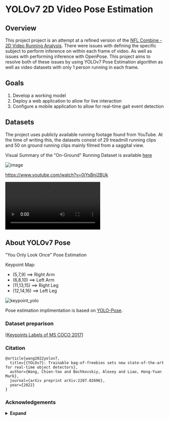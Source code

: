 # YOLOv7 2D Video Pose Estimation

## Overview

This project project is an attempt at a refined version of the [NFL Combine - 2D Video Running Analysis](https://github.com/JRKagumba/2D-video-based-running-analysis). There were issues with defining the specific subject to perform inference on within each frame of video. As well as issues with performing inference with OpenPose. This project aims to resolve both of these issues by using YOLOv7 Pose Estimation algorithm as well as video datasets with only 1 person running in each frame. 

## Goals

1. Develop a working model
2. Deploy a web application to allow for live interaction
3. Configure a mobile application to allow for real-time gait event detection

## Datasets

The project uses publicly available running footage found from YouTube. At the time of writing this, the datasets consist of 29 treadmill running clips and 50 on ground running clips mainly filmed from a saggital view.  

Visual Summary of the "On-Ground" Running Dataset is available [here](https://github.com/JRKagumba/2D-video-pose-estimation-yolov7/blob/main/data/Dataset_Metrics.ipynb)

![image](https://user-images.githubusercontent.com/63820705/194171924-2bcee893-4e12-4421-9d1b-1e9fc2fa35f7.png)

https://www.youtube.com/watch?v=0iYsBnj2BUk

<video src="https://user-images.githubusercontent.com/63820705/194171626-78015220-798f-4c49-a854-ab64dd61cfd2.mp4" ></video>


## About YOLOv7 Pose

"You Only Look Once" Pose Estimation

Keypoint Map: 
- (5,7,9) ==> Right Arm 
- (6,8,10) ==> Left Arm
- (11,13,15) ==> Right Leg
- (12,14,16) ==> Left Leg

![keypoint_yolo](https://user-images.githubusercontent.com/63820705/192370409-6604d59a-646b-493a-ba43-e6525633c249.jpg)


Pose estimation implimentation is based on [YOLO-Pose](https://arxiv.org/abs/2204.06806). 

### Dataset preparison

[[Keypoints Labels of MS COCO 2017]](https://github.com/WongKinYiu/yolov7/releases/download/v0.1/coco2017labels-keypoints.zip)


### Citation

```
@article{wang2022yolov7,
  title={{YOLOv7}: Trainable bag-of-freebies sets new state-of-the-art for real-time object detectors},
  author={Wang, Chien-Yao and Bochkovskiy, Alexey and Liao, Hong-Yuan Mark},
  journal={arXiv preprint arXiv:2207.02696},
  year={2022}
}
```

### Acknowledgements

<details><summary> <b>Expand</b> </summary>

* [https://github.com/AlexeyAB/darknet](https://github.com/AlexeyAB/darknet)
* [https://github.com/WongKinYiu/yolor](https://github.com/WongKinYiu/yolor)
* [https://github.com/WongKinYiu/PyTorch_YOLOv4](https://github.com/WongKinYiu/PyTorch_YOLOv4)
* [https://github.com/WongKinYiu/ScaledYOLOv4](https://github.com/WongKinYiu/ScaledYOLOv4)
* [https://github.com/Megvii-BaseDetection/YOLOX](https://github.com/Megvii-BaseDetection/YOLOX)
* [https://github.com/ultralytics/yolov3](https://github.com/ultralytics/yolov3)
* [https://github.com/ultralytics/yolov5](https://github.com/ultralytics/yolov5)
* [https://github.com/DingXiaoH/RepVGG](https://github.com/DingXiaoH/RepVGG)
* [https://github.com/JUGGHM/OREPA_CVPR2022](https://github.com/JUGGHM/OREPA_CVPR2022)
* [https://github.com/TexasInstruments/edgeai-yolov5/tree/yolo-pose](https://github.com/TexasInstruments/edgeai-yolov5/tree/yolo-pose)

</details>
